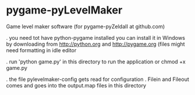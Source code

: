 pygame-pyLevelMaker
===================

Game level maker software (for pygame-pyZeldaII at github.com)

. you need tot have python-pygame installed
	you can install it in Windows by downloading from http://python.org
	and http://pygame.org (files might need formatting in idle editor


. run 'python game.py' in this directory to run the application or chmod +x game.py

. the file pylevelmaker-config gets read for configuration
. Filein and Fileout comes and goes into the output.map files in this directory 
